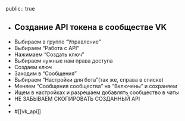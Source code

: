 public:: true

- ## Создание API токена в сообществе VK
- Выбираем в группе “Управление”
- Выбираем “Работа с API”
- Нажимаем “Создать ключ”
- Выбираем нужные нам права доступа
- Создаем ключ
- Заходим в “Сообщения”
- Выбираем “Настройки для бота”(так же, справа в списке)
- Меняем “Сообщения сообщества” на “Включены” и сохраняем
- Ищем в настройках и разрешаем добавлять сообщество в чаты
- НЕ ЗАБЫВАЕМ СКОПИРОВАТЬ СОЗДАННЫЙ API
-
- #[[vk_api]]